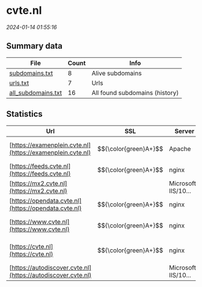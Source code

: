 # cvte.nl
*2024-01-14 01:55:16*
## Summary data
| File       | Count | Info |
|------------|-------|------|
|[subdomains.txt](/data/cvte.nl/subdomains.txt)|8|Alive subdomains|
|[urls.txt](/data/cvte.nl/urls.txt)|7|Urls|
|[all_subdomains.txt](/data/cvte.nl/all_subdomains.txt)|16|All found subdomains (history)|
## Statistics
| Url | SSL | Server | Cookie | HSTS | CSP | XFO | XXP | RP | Tech |Title |
|------------|-------|------|------|------|------|------|------|------|------|------|
|[https://examenplein.cvte.nl](https://examenplein.cvte.nl)| $${\color{green}A+}$$ |Apache|:warning: |:white_check_mark: |:warning: |:white_check_mark: |:white_check_mark: |:white_check_mark: |Apache HTTP Serv...||
|[https://feeds.cvte.nl](https://feeds.cvte.nl)| $${\color{green}A+}$$ |nginx| |:white_check_mark: | |:white_check_mark: |:white_check_mark: |:white_check_mark: |HSTS Nginx||
|[https://mx2.cvte.nl](https://mx2.cvte.nl)| |Microsoft-IIS/10...| | | | | |:white_check_mark: |IIS:10.0 Windows...||
|[https://opendata.cvte.nl](https://opendata.cvte.nl)| $${\color{green}A+}$$ |nginx| |:white_check_mark: | |:white_check_mark: |:white_check_mark: |:white_check_mark: |HSTS Nginx||
|[https://www.cvte.nl](https://www.cvte.nl)| $${\color{green}A+}$$ |nginx| |:white_check_mark: |:warning: |:white_check_mark: |:white_check_mark: |:white_check_mark: |Bloomreach HSTS...|College voor Toe...|
|[https://cvte.nl](https://cvte.nl)| $${\color{green}A+}$$ |nginx| |:white_check_mark: |:warning: |:white_check_mark: |:white_check_mark: |:white_check_mark: |HSTS Nginx|301 Moved Perman...|
|[https://autodiscover.cvte.nl](https://autodiscover.cvte.nl)| |Microsoft-IIS/10...| | | |:white_check_mark: | |:white_check_mark: |IIS:10.0 Windows...||